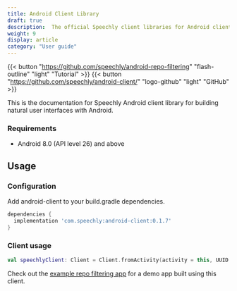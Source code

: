 ```yaml
---
title: Android Client Library
draft: true
description:  The official Speechly client libraries for Android clients. 
weight: 9
display: article
category: "User guide"
---
```


{{< button "https://github.com/speechly/android-repo-filtering" "flash-outline" "light" "Tutorial" >}}
{{< button "https://github.com/speechly/android-client/" "logo-github" "light" "GitHub" >}}

This is the documentation for Speechly Android client library for building natural user interfaces with Android.

### Requirements

* Android 8.0 (API level 26) and above

## Usage

### Configuration

Add android-client to your build.gradle dependencies.

```gradle
dependencies {
  implementation 'com.speechly:android-client:0.1.7'
}
```

### Client usage

```kotlin
val speechlyClient: Client = Client.fromActivity(activity = this, UUID.fromString("yourkey"))
```

Check out the [example repo filtering app](https://github.com/speechly/android-repo-filtering) for a demo app built using this client.
